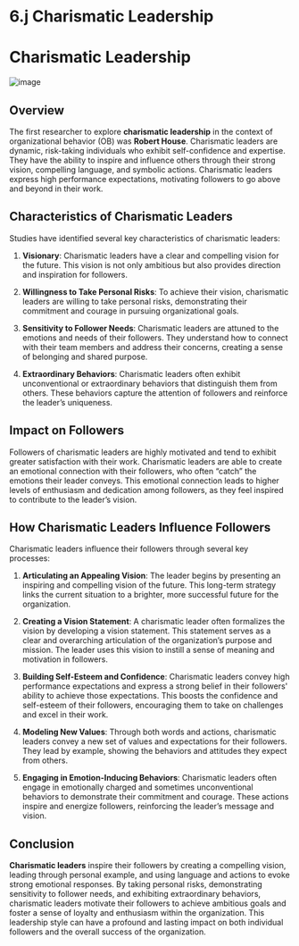 # 6.j Charismatic Leadership

# Charismatic Leadership

![image](https://github.com/user-attachments/assets/637ad238-2086-43a6-8c8f-664e51459c31)


## Overview

The first researcher to explore **charismatic leadership** in the context of organizational behavior (OB) was **Robert House**. Charismatic leaders are dynamic, risk-taking individuals who exhibit self-confidence and expertise. They have the ability to inspire and influence others through their strong vision, compelling language, and symbolic actions. Charismatic leaders express high performance expectations, motivating followers to go above and beyond in their work.

## Characteristics of Charismatic Leaders

Studies have identified several key characteristics of charismatic leaders:

1. **Visionary**: Charismatic leaders have a clear and compelling vision for the future. This vision is not only ambitious but also provides direction and inspiration for followers.
   
2. **Willingness to Take Personal Risks**: To achieve their vision, charismatic leaders are willing to take personal risks, demonstrating their commitment and courage in pursuing organizational goals.

3. **Sensitivity to Follower Needs**: Charismatic leaders are attuned to the emotions and needs of their followers. They understand how to connect with their team members and address their concerns, creating a sense of belonging and shared purpose.

4. **Extraordinary Behaviors**: Charismatic leaders often exhibit unconventional or extraordinary behaviors that distinguish them from others. These behaviors capture the attention of followers and reinforce the leader’s uniqueness.

## Impact on Followers

Followers of charismatic leaders are highly motivated and tend to exhibit greater satisfaction with their work. Charismatic leaders are able to create an emotional connection with their followers, who often “catch” the emotions their leader conveys. This emotional connection leads to higher levels of enthusiasm and dedication among followers, as they feel inspired to contribute to the leader’s vision.

## How Charismatic Leaders Influence Followers

Charismatic leaders influence their followers through several key processes:

1. **Articulating an Appealing Vision**: The leader begins by presenting an inspiring and compelling vision of the future. This long-term strategy links the current situation to a brighter, more successful future for the organization.

2. **Creating a Vision Statement**: A charismatic leader often formalizes the vision by developing a vision statement. This statement serves as a clear and overarching articulation of the organization’s purpose and mission. The leader uses this vision to instill a sense of meaning and motivation in followers.

3. **Building Self-Esteem and Confidence**: Charismatic leaders convey high performance expectations and express a strong belief in their followers' ability to achieve those expectations. This boosts the confidence and self-esteem of their followers, encouraging them to take on challenges and excel in their work.

4. **Modeling New Values**: Through both words and actions, charismatic leaders convey a new set of values and expectations for their followers. They lead by example, showing the behaviors and attitudes they expect from others.

5. **Engaging in Emotion-Inducing Behaviors**: Charismatic leaders often engage in emotionally charged and sometimes unconventional behaviors to demonstrate their commitment and courage. These actions inspire and energize followers, reinforcing the leader’s message and vision.

## Conclusion

**Charismatic leaders** inspire their followers by creating a compelling vision, leading through personal example, and using language and actions to evoke strong emotional responses. By taking personal risks, demonstrating sensitivity to follower needs, and exhibiting extraordinary behaviors, charismatic leaders motivate their followers to achieve ambitious goals and foster a sense of loyalty and enthusiasm within the organization. This leadership style can have a profound and lasting impact on both individual followers and the overall success of the organization.

